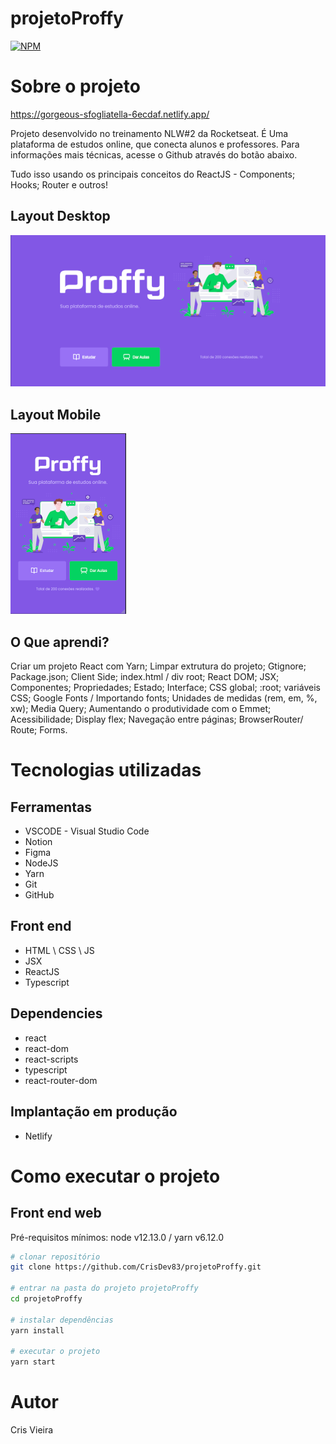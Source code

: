 # projetoProffy

[![NPM](https://img.shields.io/npm/l/react)](https://github.com/CrisDev83/projetoProffy/blob/main/LICENSE) 

# Sobre o projeto

https://gorgeous-sfogliatella-6ecdaf.netlify.app/

Projeto desenvolvido no treinamento NLW#2 da Rocketseat. É Uma plataforma de estudos online, que conecta alunos e professores. Para informações mais técnicas, acesse o Github através do botão abaixo.

Tudo isso usando os principais conceitos do ReactJS - Components; Hooks; Router e outros!

## Layout Desktop
![Web 1](https://github.com/CrisDev83/assets-projects/blob/master/proffy.png)                                

## Layout Mobile
![Mobile 1](https://github.com/CrisDev83/assets-projects/blob/master/proffymobile.png)

## O Que aprendi?

Criar um projeto React com Yarn; Limpar extrutura do projeto; Gtignore; Package.json; Client Side; index.html / div root; React DOM; JSX; Componentes; Propriedades; Estado; Interface; CSS global; :root; variáveis CSS; Google Fonts / Importando fonts; Unidades de medidas (rem, em, %, xw); Media Query; Aumentando o produtividade com o Emmet; Acessibilidade; Display flex; Navegação entre páginas; BrowserRouter/ Route; Forms.
 

# Tecnologias utilizadas
## Ferramentas 
- VSCODE - Visual Studio Code
- Notion
- Figma
- NodeJS
- Yarn
- Git
- GitHub

## Front end
- HTML \ CSS \ JS
- JSX
- ReactJS
- Typescript


## Dependencies
- react
- react-dom
- react-scripts
- typescript
- react-router-dom

## Implantação em produção
- Netlify

# Como executar o projeto

## Front end web
Pré-requisitos mínimos: node v12.13.0 / yarn v6.12.0

```zsh
# clonar repositório
git clone https://github.com/CrisDev83/projetoProffy.git

# entrar na pasta do projeto projetoProffy
cd projetoProffy

# instalar dependências
yarn install

# executar o projeto
yarn start
```

# Autor

Cris Vieira
